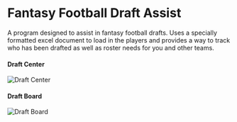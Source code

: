 # Fantasy Football Draft Assist

A program designed to assist in fantasy football drafts. Uses a specially formatted excel document to load in the players and provides a way to track who has been drafted as well as roster needs for you and other teams.

#### Draft Center
![Draft Center](https://user-images.githubusercontent.com/19980511/147177329-41f82e04-fd60-4fe4-b393-0d74ead7d2ad.JPG)


#### Draft Board
![Draft Board](https://user-images.githubusercontent.com/19980511/147177334-58bcf8a6-9192-457d-be0b-615ea4746446.JPG)
